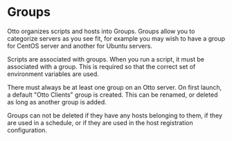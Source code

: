 # Groups

Otto organizes scripts and hosts into Groups. Groups allow you to categorize servers as you see fit, for example you may
wish to have a group for CentOS server and another for Ubuntu servers.

Scripts are associated with groups. When you run a script, it must be associated with a group. This is required so that
the correct set of environment variables are used.

There must always be at least one group on an Otto server. On first launch, a default "Otto Clients" group is created.
This can be renamed, or deleted as long as another group is added.

Groups can not be deleted if they have any hosts belonging to them, if they are used in a schedule, or if they are used
in the host registration configuration.
